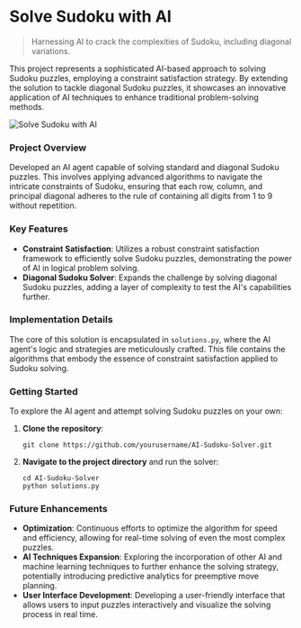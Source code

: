 # Solve Sudoku with AI
> Harnessing AI to crack the complexities of Sudoku, including diagonal variations.

This project represents a sophisticated AI-based approach to solving Sudoku puzzles, employing a constraint satisfaction strategy. By extending the solution to tackle diagonal Sudoku puzzles, it showcases an innovative application of AI techniques to enhance traditional problem-solving methods.

![Solve Sudoku with AI](./sudoku_visual.gif)

### Project Overview
Developed an AI agent capable of solving standard and diagonal Sudoku puzzles. This involves applying advanced algorithms to navigate the intricate constraints of Sudoku, ensuring that each row, column, and principal diagonal adheres to the rule of containing all digits from 1 to 9 without repetition.

### Key Features
- **Constraint Satisfaction**: Utilizes a robust constraint satisfaction framework to efficiently solve Sudoku puzzles, demonstrating the power of AI in logical problem solving.
- **Diagonal Sudoku Solver**: Expands the challenge by solving diagonal Sudoku puzzles, adding a layer of complexity to test the AI's capabilities further.

### Implementation Details
The core of this solution is encapsulated in `solutions.py`, where the AI agent's logic and strategies are meticulously crafted. This file contains the algorithms that embody the essence of constraint satisfaction applied to Sudoku solving.

### Getting Started
To explore the AI agent and attempt solving Sudoku puzzles on your own:

1. **Clone the repository**:
   ```
   git clone https://github.com/yourusername/AI-Sudoku-Solver.git
   ```

2. **Navigate to the project directory** and run the solver:
   ```
   cd AI-Sudoku-Solver
   python solutions.py
   ```

### Future Enhancements
- **Optimization**: Continuous efforts to optimize the algorithm for speed and efficiency, allowing for real-time solving of even the most complex puzzles.
- **AI Techniques Expansion**: Exploring the incorporation of other AI and machine learning techniques to further enhance the solving strategy, potentially introducing predictive analytics for preemptive move planning.
- **User Interface Development**: Developing a user-friendly interface that allows users to input puzzles interactively and visualize the solving process in real time.
